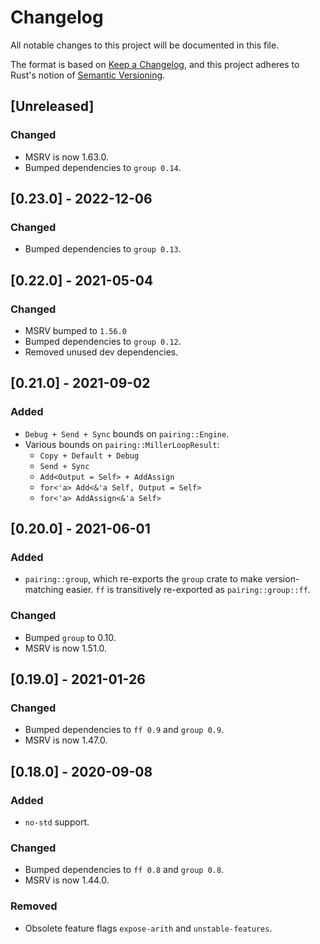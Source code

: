 # Changelog
All notable changes to this project will be documented in this file.

The format is based on [Keep a Changelog](https://keepachangelog.com/en/1.0.0/),
and this project adheres to Rust's notion of
[Semantic Versioning](https://semver.org/spec/v2.0.0.html).

## [Unreleased]
### Changed
- MSRV is now 1.63.0.
- Bumped dependencies to `group 0.14`.

## [0.23.0] - 2022-12-06
### Changed
- Bumped dependencies to `group 0.13`.

## [0.22.0] - 2021-05-04
### Changed
- MSRV bumped to `1.56.0`
- Bumped dependencies to `group 0.12`.
- Removed unused dev dependencies.

## [0.21.0] - 2021-09-02
### Added
- `Debug + Send + Sync` bounds on `pairing::Engine`.
- Various bounds on `pairing::MillerLoopResult`:
  - `Copy + Default + Debug`
  - `Send + Sync`
  - `Add<Output = Self> + AddAssign`
  - `for<'a> Add<&'a Self, Output = Self>`
  - `for<'a> AddAssign<&'a Self>`

## [0.20.0] - 2021-06-01
### Added
- `pairing::group`, which re-exports the `group` crate to make version-matching
  easier. `ff` is transitively re-exported as `pairing::group::ff`.

### Changed
- Bumped `group` to 0.10.
- MSRV is now 1.51.0.

## [0.19.0] - 2021-01-26
### Changed
- Bumped dependencies to `ff 0.9` and `group 0.9`.
- MSRV is now 1.47.0.

## [0.18.0] - 2020-09-08
### Added
- `no-std` support.

### Changed
- Bumped dependencies to `ff 0.8` and `group 0.8`.
- MSRV is now 1.44.0.

### Removed
- Obsolete feature flags `expose-arith` and `unstable-features`.
